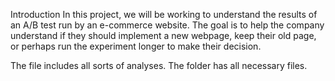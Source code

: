 Introduction
In this project, we will be working to understand the results of an A/B test run by an e-commerce website. The goal is to help the company understand if they should implement a new webpage, keep their old page, or perhaps run the experiment longer to make their decision.

The file includes all sorts of analyses. The folder has all necessary files.
